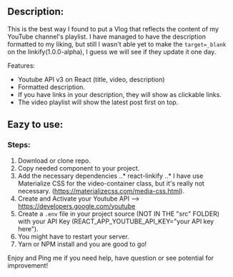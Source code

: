 ## Description:
This is the best way I found to put a Vlog that reflects the content of my YouTube channel's playlist. I have managed to have the description formatted to my liking, but still I wasn't able yet to make the `target=_blank` on the linkify(1.0.0-alpha), I guess we will see if they update it one day.

Features:
* Youtube API v3 on React (title, video, description)
* Formatted description.
* If you have links in your description, they will show as clickable links.
* The video playlist will show the latest post first on top.


## Eazy to use:
### Steps: 
1. Download or clone repo.
2. Copy needed component to your project.
3. Add the necessary dependencies
..* react-linkify
..* I have use Materialize CSS for the video-container class, but it's really not necessary. (https://materializecss.com/media-css.html).
4. Create and Activate your Youtube API --> https://developers.google.com/youtube
5. Create a `.env` file in your project source (NOT IN THE "src" FOLDER) with your API Key (REACT_APP_YOUTUBE_API_KEY="your API key here").
6. You might have to restart your server.
7. Yarn or NPM install and you are good to go!

Enjoy and Ping me if you need help, have question or see potential for improvement!
